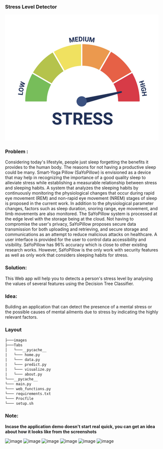 ### Stress Level Detector

![home](https://github.com/sohithpydev/stress_detector/blob/c2700f801a650ca286a377999f79177162546bbd/images/home.png)



### Problem : 

Considering today's lifestyle, people just sleep forgetting the benefits it provides to the human body. The reasons for not having a productive sleep could be many. Smart-Yoga Pillow (SaYoPillow) is envisioned as a device that may help in recognizing the importance of a good quality sleep to alleviate stress while establishing a measurable relationship between stress and sleeping habits. A system that analyzes the sleeping habits by continuously monitoring the physiological changes that occur during rapid eye movement (REM) and non-rapid eye movement (NREM) stages of sleep is proposed in the current work. In addition to the physiological parameter changes, factors such as sleep duration, snoring range, eye movement, and limb movements are also monitored. The SaYoPillow system is processed at the edge level with the storage being at the cloud. Not having to compromise the user's privacy, SaYoPillow proposes secure data transmission for both uploading and retrieving, and secure storage and communications as an attempt to reduce malicious attacks on healthcare. A user interface is provided for the user to control data accessibility and visibility. SaYoPillow has 96% accuracy which is close to other existing research works. However, SaYoPillow is the only work with security features as well as only work that considers sleeping habits for stress.

### Solution:

This Web app will help you to detects a person's stress level by analysing the values of several features using the Decision Tree Classifier.

### Idea: 
Building an application that can detect the presence of a mental stress or the possible causes of mental ailments due to stress by indicating the highly relevant factors. 

### Layout

```
├───images
├───Tabs
│   └───__pycache__
|   └─── home.py
|   └─── data.py
|   └─── predict.py
|   └─── visualize.py
|   └─── about.py
└───__pycache__
└─── main.py
└─── web_functions.py
└─── requirements.txt
└─── Procfile
└─── setup.sh
```


### Note:
**Incase the application demo doesn't start real quick, you can get an idea about how it looks like from the screenshots**

![image](https://user-images.githubusercontent.com/64016811/199024653-a24bb46e-5bde-4f6c-876d-a7c4b02c0218.png)
![image](https://user-images.githubusercontent.com/64016811/199024804-5b4bd63a-528d-4c3c-94ce-2463ab83d5ce.png)
![image](https://user-images.githubusercontent.com/64016811/199026180-fafca016-8955-4301-bc63-3ec978b2c27e.png)
![image](https://user-images.githubusercontent.com/64016811/199025795-61a199f2-67e2-40e9-a076-97e72ca01cd0.png)
![image](https://user-images.githubusercontent.com/64016811/199024885-c3c519d2-b67d-40a7-9804-ea9c7ad938af.png)
![image](https://user-images.githubusercontent.com/64016811/199025007-87d895ee-f812-4987-9acd-e46a88d2055e.png)


